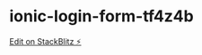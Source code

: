 # ionic-login-form-tf4z4b

[Edit on StackBlitz ⚡️](https://stackblitz.com/edit/ionic-login-form-tf4z4b)